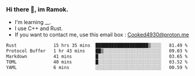 ### Hi there 👋, im Ramok.

- I'm learning __.
- I use C++ and Rust.
- If you want to contact me, use this email box : Cooked4930@proton.me

<!--START_SECTION:waka-->

```txt
Rust              15 hrs 35 mins  ████████████████████▒░░░░   81.49 %
Protocol Buffer   1 hr 43 mins    ██▒░░░░░░░░░░░░░░░░░░░░░░   09.03 %
Markdown          41 mins         █░░░░░░░░░░░░░░░░░░░░░░░░   03.65 %
TOML              40 mins         █░░░░░░░░░░░░░░░░░░░░░░░░   03.52 %
YAML              6 mins          ░░░░░░░░░░░░░░░░░░░░░░░░░   00.59 %
```

<!--END_SECTION:waka-->
